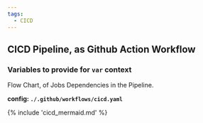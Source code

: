 ```yaml
---
tags:
  - CICD
---
```


## CICD Pipeline, as Github Action Workflow

### Variables to provide for `var` context

Flow Chart, of Jobs Dependencies in the Pipeline.

**config: `./.github/workflows/cicd.yaml`**

{% include 'cicd_mermaid.md' %}
